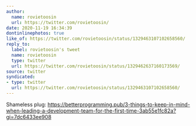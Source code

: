 ```yaml
---
author:
  name: rovietoosin
  url: https://twitter.com/rovietoosin/
date: 2020-11-19 16:34:39
dontinlinephotos: true
like_of: https://twitter.com/rovietoosin/status/1329463107102658560/
reply_to:
  label: rovietoosin's tweet
  name: rovietoosin
  type: twitter
  url: https://twitter.com/rovietoosin/status/1329462637160173569/
source: twitter
syndicated:
- type: twitter
  url: https://twitter.com/rovietoosin/status/1329463107102658560/
---
```


Shameless plug: https://betterprogramming.pub/3-things-to-keep-in-mind-when-leading-a-development-team-for-the-first-time-3ab55e1fc82a?gi=7dc6433ee908